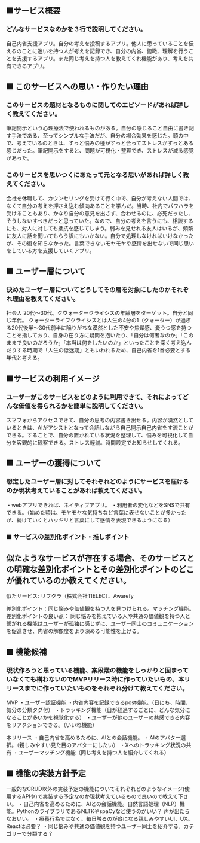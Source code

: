 ## ■サービス概要
### どんなサービスなのかを３行で説明してください。
自己内省支援アプリ。自分の考えを投稿するアプリ。他人に思っていることを伝えるのことに迷いを持つ人が考えを記録でき、自分の内省、俯瞰、理解を行うことを支援するアプリ。また同じ考えを持つ人を教えてくれ機能があり、考えを共有できるアプリ。


## ■ このサービスへの思い・作りたい理由
### このサービスの題材となるものに関してのエピソードがあれば詳しく教えてください。

筆記開示という心理療法で使われるものがある。自分の感じること自由に書き記す手法である、至ってシンプルな手法だが、自分の場合効果を感じた。頭の中で、考えているのときは、ずっと悩みの種がずっと合ってストレスがずっとある感じだった。筆記開示をすると、問題が可視化・整理でき、ストレスが減る感覚があった。


### このサービスを思いつくにあたって元となる思いがあれば詳しく教えてください。

会社を休職して、カウンセリングを受けて行く中で、自分が考えない人間では、なくて自分の考えを押さえ込む傾向あることを学んだ。当時、社内でパワハラを受けることもあり、かなり自分の意見を出さず、合わせるのに、必死だったし、そうしないすべきだっと思っていた。なので、自分の考えを言うにも、相談するにも、対人に対しても抵抗を感じてしまう。弱みを見せれる友人はいるが、頻繁に友人に話を聞いてもらう訳にもいかない。自分で処理しなければいけなかったが、その術を知らなかった。言葉できないモヤモヤや感情を出せないで同じ思いをしている方を支援していくアプリ。

## ■ ユーザー層について
### 決めたユーザー層についてどうしてその層を対象にしたのかそれぞれ理由を教えてください。
社会人 20代〜30代。クウォータークライシスの年齢層をターゲット。自分と同じ年代。
クォーターライフクライシスとは人生の4分の1（クォーター）が過ぎる20代後半～30代前半に陥りがちな漠然とした不安や焦燥感、憂うつ感を持つことを指しており、自身の在り方に疑問を抱いたり、「自分は何者なのか」「このままで良いのだろうか」「本当は何をしたいのか」といったことを深く考え込んだりする時期で「人生の低迷期」ともいわれるため、自己内省を1番必要とする年代と考える。

## ■サービスの利用イメージ
### ユーザーがこのサービスをどのように利用できて、それによってどんな価値を得られるかを簡単に説明してください。

スマフォからアクセスできて、自分の思考の内容書き出せる。内容が漠然としているときは、AIがアシストとなって会話しながら自己開示自己内省をす流ことができる。することで、自分の置かれている状況を整理して、悩みを可視化して自分を客観的に観察できる。ストレス軽減。時間設定でお知らせしてくれる。


## ■ ユーザーの獲得について
### 想定したユーザー層に対してそれぞれどのようにサービスを届けるのか現状考えていることがあれば教えてください。
・webアプリできれば、ネイティブアプリ。
・利用者の変化などをSNSで共有できる。（始めた頃は、モヤモヤな気持ちなど言葉に表せないことが多かったが、続けていくとハッキリと言葉にして感情を表現できるようになる）


### ■ サービスの差別化ポイント・推しポイント
## 似たようなサービスが存在する場合、そのサービスとの明確な差別化ポイントとその差別化ポイントのどこが優れているのか教えてください。

似たサービス: リフクラ（株式会社TIELEC）、Awarefy

差別化ポイント：同じ悩みや価値観を持つ人を見つけられる。マッチング機能。
差別化ポイントの良い点：
同じ悩みを抱えている人や共通の価値観を持つ人と繋がれる機能はユーザーが孤独に感じずに、ユーザー同士のコミュニケーションを促進させ、内省の解像度をより深める可能性を上げる。


## ■ 機能候補
### 現状作ろうと思っている機能、案段階の機能をしっかりと固まっていなくても構わないのでMVPリリース時に作っていたいもの、本リリースまでに作っていたいものをそれぞれ分けて教えてください。
MVP
・ユーザー認証機能
・内省内容を記録できるpost機能。（日にち、時間、気分の分類タグ付）
・トラッキング機能（日が経過するごとに、どんな気分になることが多いかを視覚化する）
・ユーザーが他のユーザーの共感できる内容をリアクションできる。（いいね機能）

本リリース
・自己内省を高めるために、AIとの会話機能。
・AIのアバター選択。（親しみやすい見た目のアバターにしたい）
・Xへのトラッキング状況の共有
・ユーザーマッチング機能（同じ考えを持つ人を紹介してくれる）

## ■ 機能の実装方針予定
一般的なCRUD以外の実装予定の機能についてそれぞれどのようなイメージ(使用するAPIや)で実装する予定なのか現状考えているもので良いので教えて下さい。
・自己内省を高めるために、AIとの会話機能。自然言語処理（NLP）機能。PythonのライブラリであるNLTKやspaCyなど使うのがいい？
  声が出たらなおいい。
・療養行為ではなく、毎日触るのが癖になる親しみやすいUI、UX。Reactは必要？
・同じ悩みや共通の価値観を持つユーザー同士を紹介する。カテゴリーで分類する？